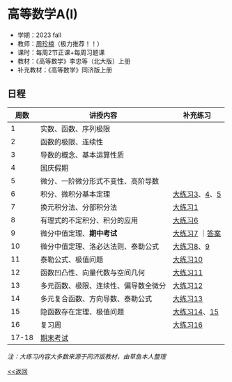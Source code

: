 # 高等数学A(I)
* 学期：2023 fall
* 教师：[周珍楠](http://faculty.bicmr.pku.edu.cn/~zhennan/chinese.html)（极力推荐！！）
* 课时：每周2节正课+每周习题课
* 教材：《高等数学》李忠等（北大版）上册
* 补充教材：《高等数学》同济版上册

## 日程

| 周数 | 讲授内容                             | 补充练习      |
| ---- | ------------------------------------ | ------------- |
| 1    | 实数、函数、序列极限                 |               |
| 2    | 函数的极限、连续性                   |               |
| 3    | 导数的概念、基本运算性质             |               |
| 4    | 国庆假期                             |               |
| 5    | 微分、一阶微分形式不变性、高阶导数   |               |
| 6    | 积分、微积分基本定理                 | [大练习3](https://calvinxiaocao.github.io/courses/advanced-mathA1/exercise/3.pdf)、[4](https://calvinxiaocao.github.io/courses/advanced-mathA1/exercise/4.pdf)、[5](https://calvinxiaocao.github.io/courses/advanced-mathA1/exercise/5.pdf) |
| 7    | 换元积分法、分部积分法               | [大练习1](https://calvinxiaocao.github.io/courses/advanced-mathA1/exercise/1.pdf)|
| 8    | 有理式的不定积分、积分的应用         | [大练习6](https://calvinxiaocao.github.io/courses/advanced-mathA1/exercise/6.pdf)       |
| 9    | 微分中值定理、**期中考试**           | [大练习7](https://calvinxiaocao.github.io/courses/advanced-mathA1/exercise/7midterm.pdf) ｜[答案](https://calvinxiaocao.github.io/courses/advanced-mathA1/exercise/7answer.pdf)        |
| 10   | 微分中值定理、洛必达法则、泰勒公式   | [大练习8](https://calvinxiaocao.github.io/courses/advanced-mathA1/exercise/8.pdf)、[9](https://calvinxiaocao.github.io/courses/advanced-mathA1/exercise/9.pdf)    |
| 11   | 泰勒公式、极值问题                   | [大练习10](https://calvinxiaocao.github.io/courses/advanced-mathA1/exercise/10.pdf)      |
| 12   | 函数凹凸性、向量代数与空间几何       | [大练习11](https://calvinxiaocao.github.io/courses/advanced-mathA1/exercise/11.pdf)      |
| 13   | 多元函数、极限、连续性、偏导数全微分 | [大练习12](https://calvinxiaocao.github.io/courses/advanced-mathA1/exercise/12.pdf)      |
| 14   | 多元复合函数、方向导数、泰勒公式     | [大练习13](https://calvinxiaocao.github.io/courses/advanced-mathA1/exercise/13.pdf)      |
| 15   | 隐函数存在定理、极值问题      |   [大练习14](https://calvinxiaocao.github.io/courses/advanced-mathA1/exercise/14.pdf)、[15](https://calvinxiaocao.github.io/courses/advanced-mathA1/exercise/15.pdf)   |
| 16   | 复习周              |[大练习16](https://calvinxiaocao.github.io/courses/advanced-mathA1/exercise/16.pdf)    |
|17-18|[期末考试](https://calvinxiaocao.github.io/courses/advanced-mathA1/exercise/2022final.pdf)||

*注：大练习内容大多数来源于同济版教材，由草鱼本人整理*

[<<返回](university_courses)